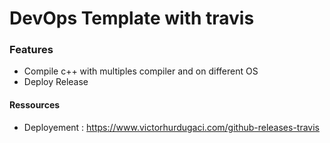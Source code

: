 # DevOps Template with travis

### Features

* Compile c++ with multiples compiler and on different OS
* Deploy Release


#### Ressources

* Deployement : https://www.victorhurdugaci.com/github-releases-travis